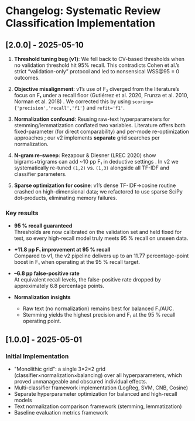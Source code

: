 # Changelog: Systematic Review Classification Implementation

## [2.0.0] - 2025-05-10

1. **Threshold tuning bug (v1)**:
   We fell back to CV-based thresholds when no validation threshold hit 95% recall. This contradicts Cohen et al.’s strict “validation-only” protocol and led to nonsensical WSS\@95 = 0 outcomes.

2. **Objective misalignment**:
   v1’s use of F₂ diverged from the literature’s focus on F₁ under a recall floor (Gutiérrez et al. 2020, Frunza et al. 2010, Norman et al. 2018) . We corrected this by using `scoring={'precision','recall','f1'}` and `refit='f1'`.

3. **Normalization confound**:
   Reusing raw-text hyperparameters for stemming/lemmatization conflated two variables. Literature offers both fixed-parameter (for direct comparability) and per-mode re-optimization approaches ; our v2 implements **separate** grid searches per normalization.

4. **N-gram re-sweep**:
   Rezapour & Diesner (LREC 2020) show bigrams+trigrams can add \~10 pp F₁ in deductive settings . In v2 we systematically re-tuned `(1,2)` vs. `(1,3)` alongside all TF-IDF and classifier parameters.

5. **Sparse optimization for cosine**:
   v1’s dense TF-IDF→cosine routine crashed on high-dimensional data; we refactored to use sparse SciPy dot-products, eliminating memory failures.

### Key results

- **95 % recall guaranteed**  
  Thresholds are now calibrated on the validation set and held fixed for test, so every high-recall model truly meets 95 % recall on unseen data.

- **+11.8 pp F₁ improvement at 95 % recall**  
  Compared to v1, the v2 pipeline delivers up to an 11.77 percentage-point boost in F₁ when operating at the 95 % recall target.

- **–6.8 pp false-positive rate**  
  At equivalent recall levels, the false-positive rate dropped by approximately 6.8 percentage points.

- **Normalization insights**  
  - Raw text (no normalization) remains best for balanced F₁/AUC.  
  - Stemming yields the highest precision and F₁ at the 95 % recall operating point.  

## [1.0.0] - 2025-05-01

### Initial Implementation
- "Monolithic grid": a single 3×2×2 grid (classifier×normalization×balancing) over all hyperparameters, which proved unmanageable and obscured individual effects.
- Multi-classifier framework implementation (LogReg, SVM, CNB, Cosine)
- Separate hyperparameter optimization for balanced and high-recall models
- Text normalization comparison framework (stemming, lemmatization)
- Baseline evaluation metrics framework